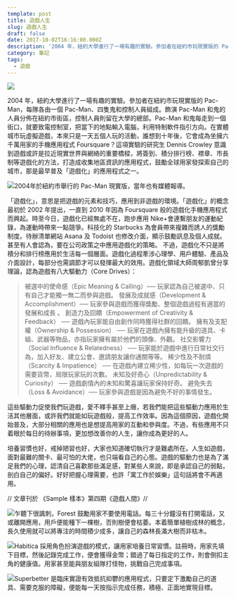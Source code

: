 ```yaml
---
template: post
title: 遊戲人生
slug: 遊戲人生
draft: false
date: 2017-10-02T16:16:00.000Z
description: '2004 年，紐約大學進行了一場有趣的實驗。參加者在紐約市玩現實版的 Pac-Man，每隊各由一個 Pac-Man、四隻鬼和控制人員組成。'
category: 筆記
tags:
  - 遊戲
---
```


![](/media/1_JQwmdyVozrZP1-p9OUyLFQ.jpeg)

2004 年，紐約大學進行了一場有趣的實驗。參加者在紐約市玩現實版的 Pac-Man，每隊各由一個 Pac-Man、四隻鬼和控制人員組成。飾演 Pac-Man 和鬼的人員分佈在紐約市街區，控制人員則留在大學的總部。Pac-Man 和鬼每走到一個街口，就要致電控制室，把當下的地點輸入電腦，利用特制軟件指引方向。在實體城市玩虛擬遊戲，本來只是一天五個人玩的活動，誰想到十年後，它會成為坐擁六千萬用家的手機應用程式 Foursquare？這項實驗的研究生 Dennis Crowley 意識到遊戲或許是拉近現實世界與網絡的重要橋樑，將簽到、積分排行榜、襟章、市長制等遊戲化的方法，打造成收集地區資訊的應用程式，鼓勵全球用家發探索自己的城市，那是最早普及「遊戲化」的應用程式之一。

![2004年於紐約市舉行的 Pac-Man 現實版，當年也有媒體報導。](/media/1_qvHJefY4Yk9BIYEsKyWtxg.png)

「遊戲化」，意思是把遊戲的元素和技巧，應用到非遊戲的環境。「遊戲化」的概念最初於 2002 年提出，一直到 2010 年因為 Foursquare 般的遊戲化手機應用程式而興起。時至今日，遊戲化已經無處不在，跑步應用 Nike+會連繫朋友的運動紀錄，為運動時帶來一點競爭。科技化的 Starbucks 為會員帶來複雜而誘人的獎勵制度。待辦清單網站 Asana 及 Todoist 也修改介面，顯示鼓勵訊息及個人成就。甚至有人會認為，要在公司政策之中應用遊戲化的策略。
不過，遊戲化不只是將積分和排行榜應用於生活每一個層面。遊戲化過程牽涉心理學、用戶體驗、產品及介面設計，每部分也需調節才可以發揮最大的效用。遊戲化領域大師周郁凱曾分享理論，認為遊戲有八大驅動力（Core Drives）：

> 被選中的使命感（Epic Meaning & Calling）── 玩家認為自己被選中、只有自己才能獨一無二而參與遊戲。
> 發展及成就感（Development & Accomplishment）── 玩家參與遊戲而獲得獎勵、整個遊戲過程有適當的發展和成長 。
> 創造力及回饋（Empowerment of Creativity & Feedback） ── 遊戲內玩家能自由創作同時獲得社群的回饋。
> 擁有及支配權（Ownership & Possession） ── 玩家在遊戲內擁有能升級的道具、卡組、武器等物品，亦指玩家擁有屬於他們的頭像、外觀。
> 社交影響力（Social Influence & Relatedness） ── 玩家能於遊戲中進行日常社交行為，加入好友、建立公會、邀請朋友讓你通關等等。
> 稀少性及不耐煩（Scarcity & Impatience） ── 在遊戲內建立稀少性，如每玩一次遊戲的需要貨幣，局限玩家玩的次數。
> 未知及好奇心（Unpredictability & Curiosity） ── 遊戲劇情內的未知和驚喜讓玩家保持好奇。
> 避免失去（Loss & Avoidance）── 玩家參與遊戲是因為避免不好的事情發生。

這些驅動力促使我們玩遊戲，愛不釋手甚至上癮，若我們能把這些驅動力應用於生活其他層面，或許我們就能如玩遊戲般，提高工作效率。因為這個原因，遊戲化開始普及，大部分相關的應用也是想提高用家的互動和參與度。不過，有些應用不只着眼於每日的待辦事項，更加想改善你的人生，讓你成為更好的人。

培養習慣也好，戒掉陋習也好，大家也知道確切執行才是難處所在。人生如遊戲，面對最難的關卡、最可怕的大佬，也只端看自己的心態。遊戲的驅動力也是為了滿足我們的心理，認清自己喜歡那些滿足感，對某些人來說，即是承認自己的弱點，剖白自己的偏好。好好把握心理需要，也許「寓工作於娛樂」這句話將會不再適用。

// 文章刊於 《Sample 樣本》第四期《遊戲人間》//

![乍聽下很諷刺，Forest 鼓勵用家不要使用電話。每三十分鐘沒有打開電話，又或離開應用，用戶便能種下一棵樹，否則樹便會枯萎。本着簡單植樹成林的概念，長久使用就可以將專注的時間積少成多，讓自己的森林長滿大樹而非枯木。](/media/1_9_iwXWhL1tgJvpCeqRqwLQ.jpeg)

![Habitica 採用角色扮演遊戲的模式，讓用家培養日常習慣。註冊時，用家先填下目標，然後記錄完成工作，便會獲得金幣；錯過了每日指定的工作，則會倒扣主角的健康值。用家甚至能與朋友組隊打怪物，挑戰自己完成事項。](/media/1_MIzD3_vJvvlxOO2OnmND1A.png)

![Superbetter 是臨床實證有效抵抗抑鬱的應用程式，只要定下激勵自己的道具、需要克服的障礙，便能每一天按指示完成任務，積極、正面地實現目標。](/media/1_tWuzx17qMmGKVzHZrezYSg.jpeg)
